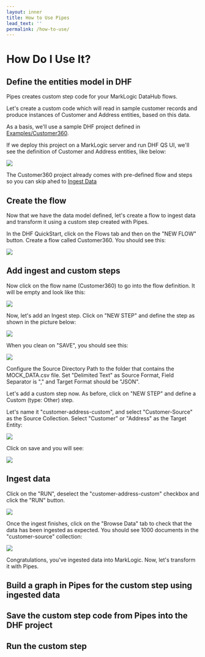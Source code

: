 ```yaml
---
layout: inner
title: How to Use Pipes
lead_text: ''
permalink: /how-to-use/
---
```


# How Do I Use It?

## Define the entities model in DHF

Pipes creates custom step code for your MarkLogic DataHub flows.

Let's create a custom code which will read in sample customer records and produce instances of Customer and Address entities, based on this data.

As a basis, we'll use a sample DHF project defined in [Examples/Customer360](https://github.com/marklogic-community/pipes/tree/master/Examples/Customer360).

If we deploy this project on a MarkLogic server and run DHF QS UI, we'll see the definition of Customer and Address entities, like below:

![](../images/how-to-use/dhf-entities.png)

The Customer360 project already comes with pre-defined flow and steps so you can skip ahed to [Ingest Data](#Ingest-Data)

## Create the flow

Now that we have the data model defined, let's create a flow to ingest data and transform it using a custom step created with Pipes.

In the DHF QuickStart, click on the Flows tab and then on the "NEW FLOW" button. Create a flow called Customer360. You should see this:

![](../images/how-to-use/dhf-flow-empty.png)

## Add ingest and custom steps

Now click on the flow name (Customer360) to go into the flow definition. It will be empty and look like this:

![](../images/how-to-use/dhf-flow-inside-empty.png)

Now, let's add an Ingest step. Click on "NEW STEP" and define the step as shown in the picture below:

![](../images/how-to-use/dhf-flow-new-ingest-step.png)

When you clean on "SAVE", you should see this:

![](../images/how-to-use/dhf-flow-ingest-step.png)

Configure the Source Directory Path to the folder that contains the MOCK_DATA.csv file. Set "Delimited Text" as Source Format, Field Separator is "," and Target Format should be "JSON".

Let's add a custom step now. As before, click on "NEW STEP" and define a Custom (type: Other) step.

Let's name it "customer-address-custom", and select "Customer-Source" as the Source Collection. Select "Customer" or "Address" as the Target Entity:

![](../images/how-to-use/dhf-flow-creating-custom-step.png)

Click on save and you will see:

![](../images/how-to-use/dhf-flow-full.png)

## Ingest data

Click on the "RUN", deselect the "customer-address-custom" checkbox and click the "RUN" button.

![](../images/how-to-use/dhf-flow-run-ingest.png)

Once the ingest finishes, click on the "Browse Data" tab to check that the data has been ingested as expected. You should see 1000 documents in the "customer-source" collection:

![](../images/how-to-use/dhf-browse-staging-data.png)

Congratulations, you've ingested data into MarkLogic. Now, let's transform it with Pipes.

## Build a graph in Pipes for the custom step using ingested data

## Save the custom step code from Pipes into the DHF project

## Run the custom step


